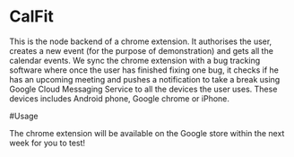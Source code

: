 # CalFit

This is the node backend of a chrome extension. It authorises the user, creates a new event (for the purpose of demonstration) and gets all the calendar events. We sync the chrome extension with a bug tracking software where
once the user has finished fixing one bug, it checks if he has an upcoming meeting and pushes a notification to take a break using Google Cloud Messaging Service to all the devices the user uses. These devices includes Android phone,
Google chrome or iPhone.

#Usage

The chrome extension will be available on the Google store within the next week for you to test!
